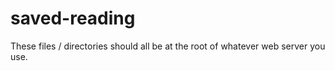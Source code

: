 # saved-reading

These files / directories should all be at the root of whatever web server you use.

